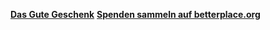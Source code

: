 [**Das Gute Geschenk**](https://www.worldvision.de/spenden/das-gute-geschenk)
[**Spenden sammeln auf betterplace.org**](https://www.betterplace.org/c/spenden-sammeln/als-privatperson/geburtstag)